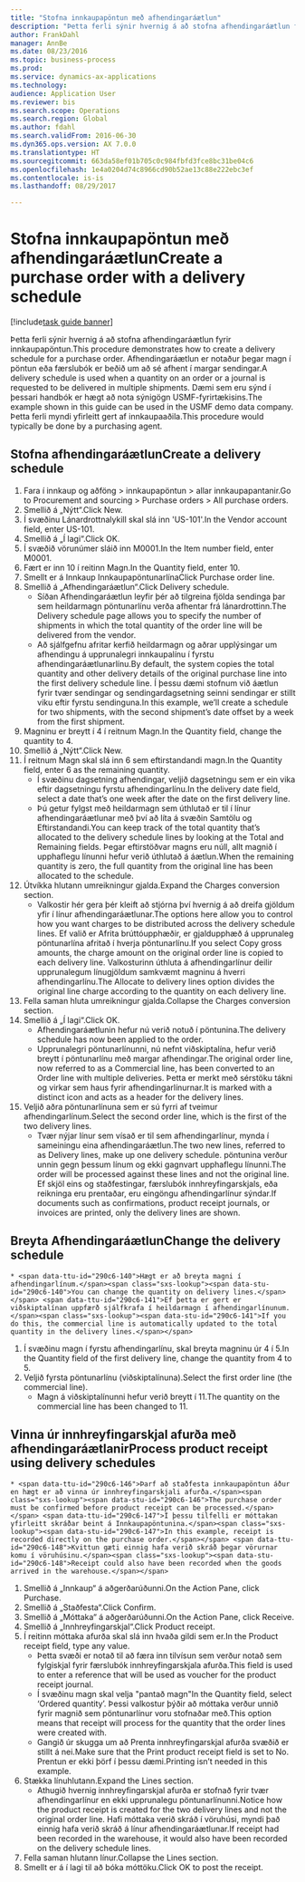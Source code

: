 ```yaml
--- 
title: "Stofna innkaupapöntun með afhendingaráætlun"
description: "Þetta ferli sýnir hvernig á að stofna afhendingaráætlun fyrir innkaupapöntun."
author: FrankDahl
manager: AnnBe
ms.date: 08/23/2016
ms.topic: business-process
ms.prod: 
ms.service: dynamics-ax-applications
ms.technology: 
audience: Application User
ms.reviewer: bis
ms.search.scope: Operations
ms.search.region: Global
ms.author: fdahl
ms.search.validFrom: 2016-06-30
ms.dyn365.ops.version: AX 7.0.0
ms.translationtype: HT
ms.sourcegitcommit: 663da58ef01b705c0c984fbfd3fce8bc31be04c6
ms.openlocfilehash: 1e4a0204d74c8966cd90b52ae13c88e222ebc3ef
ms.contentlocale: is-is
ms.lasthandoff: 08/29/2017

---
```

# <a name="create-a-purchase-order-with-a-delivery-schedule"></a><span data-ttu-id="290c6-103">Stofna innkaupapöntun með afhendingaráætlun</span><span class="sxs-lookup"><span data-stu-id="290c6-103">Create a purchase order with a delivery schedule</span></span>

[!include[task guide banner](../../includes/task-guide-banner.md)]

<span data-ttu-id="290c6-104">Þetta ferli sýnir hvernig á að stofna afhendingaráætlun fyrir innkaupapöntun.</span><span class="sxs-lookup"><span data-stu-id="290c6-104">This procedure demonstrates how to create a delivery schedule for a purchase order.</span></span> <span data-ttu-id="290c6-105">Afhendingaráætlun er notaður þegar magn í pöntun eða færslubók er beðið um að sé afhent í margar sendingar.</span><span class="sxs-lookup"><span data-stu-id="290c6-105">A delivery schedule is used when a quantity on an order or a journal is requested to be delivered in multiple shipments.</span></span> <span data-ttu-id="290c6-106">Dæmi sem eru sýnd í þessari handbók er hægt að nota sýnigögn USMF-fyrirtækisins.</span><span class="sxs-lookup"><span data-stu-id="290c6-106">The example shown in this guide can be used in the USMF demo data company.</span></span> <span data-ttu-id="290c6-107">Þetta ferli myndi yfirleitt gert af innkaupaaðila.</span><span class="sxs-lookup"><span data-stu-id="290c6-107">This procedure would typically be done by a purchasing agent.</span></span>


## <a name="create-a-delivery-schedule"></a><span data-ttu-id="290c6-108">Stofna afhendingaráætlun</span><span class="sxs-lookup"><span data-stu-id="290c6-108">Create a delivery schedule</span></span>
1. <span data-ttu-id="290c6-109">Fara í innkaup og aðföng > innkaupapöntun  > allar innkaupapantanir.</span><span class="sxs-lookup"><span data-stu-id="290c6-109">Go to Procurement and sourcing > Purchase orders > All purchase orders.</span></span>
2. <span data-ttu-id="290c6-110">Smellið á „Nýtt“.</span><span class="sxs-lookup"><span data-stu-id="290c6-110">Click New.</span></span>
3. <span data-ttu-id="290c6-111">Í svæðinu Lánardrottnalykill skal slá inn 'US-101'.</span><span class="sxs-lookup"><span data-stu-id="290c6-111">In the Vendor account field, enter US-101.</span></span>
4. <span data-ttu-id="290c6-112">Smellið á „Í lagi“.</span><span class="sxs-lookup"><span data-stu-id="290c6-112">Click OK.</span></span>
5. <span data-ttu-id="290c6-113">Í svæðið vörunúmer sláið inn M0001.</span><span class="sxs-lookup"><span data-stu-id="290c6-113">In the Item number field, enter M0001.</span></span>
6. <span data-ttu-id="290c6-114">Fært er inn 10 í reitinn Magn.</span><span class="sxs-lookup"><span data-stu-id="290c6-114">In the Quantity field, enter 10.</span></span>
7. <span data-ttu-id="290c6-115">Smellt er á Innkaup Innkaupapöntunarlína</span><span class="sxs-lookup"><span data-stu-id="290c6-115">Click Purchase order line.</span></span>
8. <span data-ttu-id="290c6-116">Smellið á „Afhendingaráætlun“.</span><span class="sxs-lookup"><span data-stu-id="290c6-116">Click Delivery schedule.</span></span>
    * <span data-ttu-id="290c6-117">Síðan Afhendingaráætlun leyfir þér að tilgreina fjölda sendinga þar sem heildarmagn pöntunarlínu verða afhentar frá lánardrottinn.</span><span class="sxs-lookup"><span data-stu-id="290c6-117">The Delivery schedule page allows you to specify the number of shipments in which the total quantity of the order line will be delivered from the vendor.</span></span>  
    * <span data-ttu-id="290c6-118">Að sjálfgefnu afritar kerfið heildarmagn og aðrar upplýsingar um afhendingu á upprunalegri innkaupalínu í fyrstu afhendingaráætlunarlínu.</span><span class="sxs-lookup"><span data-stu-id="290c6-118">By default, the system copies the total quantity and other delivery details of the original purchase line into the first delivery schedule line.</span></span> <span data-ttu-id="290c6-119">Í þessu dæmi stofnum við áætlun fyrir tvær sendingar og sendingardagsetning seinni sendingar er stillt viku eftir fyrstu sendinguna.</span><span class="sxs-lookup"><span data-stu-id="290c6-119">In this example, we’ll create a schedule for two shipments, with the second shipment’s date offset by a week from the first shipment.</span></span>  
9. <span data-ttu-id="290c6-120">Magninu er breytt í 4 í reitnum Magn.</span><span class="sxs-lookup"><span data-stu-id="290c6-120">In the Quantity field, change the quantity to 4.</span></span>
10. <span data-ttu-id="290c6-121">Smellið á „Nýtt“.</span><span class="sxs-lookup"><span data-stu-id="290c6-121">Click New.</span></span>
11. <span data-ttu-id="290c6-122">Í reitnum Magn skal slá inn 6 sem eftirstandandi magn.</span><span class="sxs-lookup"><span data-stu-id="290c6-122">In the Quantity field, enter 6 as the remaining quantity.</span></span>
    * <span data-ttu-id="290c6-123">Í svæðinu dagsetning afhendingar, veljið dagsetningu sem er ein vika eftir dagsetningu fyrstu afhendingarlínu.</span><span class="sxs-lookup"><span data-stu-id="290c6-123">In the delivery date field, select a date that’s one week after the date on the first delivery line.</span></span>  
    * <span data-ttu-id="290c6-124">Þú getur fylgst með heildarmagn sem úthlutað er til í línur afhendingaráætlunar með því að líta á svæðin Samtölu og Eftirstandandi.</span><span class="sxs-lookup"><span data-stu-id="290c6-124">You can keep track of the total quantity that’s allocated to the delivery schedule lines by looking at the Total and Remaining fields.</span></span> <span data-ttu-id="290c6-125">Þegar eftirstöðvar magns eru núll, allt magnið í upphaflegu línunni hefur verið úthlutað á áætlun.</span><span class="sxs-lookup"><span data-stu-id="290c6-125">When the remaining quantity is zero, the full quantity from the original line has been allocated to the schedule.</span></span>  
12. <span data-ttu-id="290c6-126">Útvíkka hlutann umreikningur gjalda.</span><span class="sxs-lookup"><span data-stu-id="290c6-126">Expand the Charges conversion section.</span></span>
    * <span data-ttu-id="290c6-127">Valkostir hér gera þér kleift að stjórna því hvernig á að dreifa gjöldum yfir í línur afhendingaráætlunar.</span><span class="sxs-lookup"><span data-stu-id="290c6-127">The options here allow you to control how you want charges to be distributed across the delivery schedule lines.</span></span> <span data-ttu-id="290c6-128">Ef valið er Afrita brúttóupphæðir, er gjaldupphæð á upprunaleg pöntunarlína afritað í hverja pöntunarlínu.</span><span class="sxs-lookup"><span data-stu-id="290c6-128">If you select Copy gross amounts, the charge amount on the original order line is copied to each delivery line.</span></span> <span data-ttu-id="290c6-129">Valkosturinn úthluta á afhendingarlínur deilir upprunalegum línugjöldum samkvæmt magninu á hverri afhendingarlínu.</span><span class="sxs-lookup"><span data-stu-id="290c6-129">The Allocate to delivery lines option divides the original line charge according to the quantity on each delivery line.</span></span>  
13. <span data-ttu-id="290c6-130">Fella saman hluta umreikningur gjalda.</span><span class="sxs-lookup"><span data-stu-id="290c6-130">Collapse the Charges conversion section.</span></span>
14. <span data-ttu-id="290c6-131">Smellið á „Í lagi“.</span><span class="sxs-lookup"><span data-stu-id="290c6-131">Click OK.</span></span>
    * <span data-ttu-id="290c6-132">Afhendingaráætlunin hefur nú verið notuð í pöntunina.</span><span class="sxs-lookup"><span data-stu-id="290c6-132">The delivery schedule has now been applied to the order.</span></span>  
    * <span data-ttu-id="290c6-133">Upprunalegri pöntunarlínunni, nú nefnt viðskiptalína, hefur verið breytt í pöntunarlínu með margar afhendingar.</span><span class="sxs-lookup"><span data-stu-id="290c6-133">The original order line, now referred to as a Commercial line, has been converted to an Order line with multiple deliveries.</span></span> <span data-ttu-id="290c6-134">Þetta er merkt með sérstöku tákni og virkar sem haus fyrir afhendingarlínurnar.</span><span class="sxs-lookup"><span data-stu-id="290c6-134">It is marked with a distinct icon and acts as a header for the delivery lines.</span></span>  
15. <span data-ttu-id="290c6-135">Veljið aðra pöntunarlínuna sem er sú fyrri af tveimur afhendingarlínum.</span><span class="sxs-lookup"><span data-stu-id="290c6-135">Select the second order line, which is the first of the two delivery lines.</span></span>
    * <span data-ttu-id="290c6-136">Tvær nýjar línur sem vísað er til sem afhendingarlínur, mynda í sameiningu eina afhendingaráætlun.</span><span class="sxs-lookup"><span data-stu-id="290c6-136">The two new lines, referred to as Delivery lines, make up one delivery schedule.</span></span> <span data-ttu-id="290c6-137">pöntunina verður unnin gegn þessum línum og ekki gagnvart upphaflegu línunni.</span><span class="sxs-lookup"><span data-stu-id="290c6-137">The order will be processed against these lines and not the original line.</span></span> <span data-ttu-id="290c6-138">Ef skjöl eins og staðfestingar, færslubók innhreyfingarskjals, eða reikninga eru prentaðar, eru eingöngu afhendingarlínur sýndar.</span><span class="sxs-lookup"><span data-stu-id="290c6-138">If documents such as confirmations, product receipt journals, or invoices are printed, only the delivery lines are shown.</span></span>  

## <a name="change-the-delivery-schedule"></a><span data-ttu-id="290c6-139">Breyta Afhendingaráætlun</span><span class="sxs-lookup"><span data-stu-id="290c6-139">Change the delivery schedule</span></span>
    * <span data-ttu-id="290c6-140">Hægt er að breyta magni í afhendingarlínum.</span><span class="sxs-lookup"><span data-stu-id="290c6-140">You can change the quantity on delivery lines.</span></span> <span data-ttu-id="290c6-141">Ef þetta er gert er viðskiptalínan uppfærð sjálfkrafa í heildarmagn í afhendingarlínunum.</span><span class="sxs-lookup"><span data-stu-id="290c6-141">If you do this, the commercial line is automatically updated to the total quantity in the delivery lines.</span></span>  
1. <span data-ttu-id="290c6-142">Í svæðinu magn í fyrstu afhendingarlínu, skal breyta magninu úr 4 í 5.</span><span class="sxs-lookup"><span data-stu-id="290c6-142">In the Quantity field of the first delivery line, change the quantity from 4 to 5.</span></span>
2. <span data-ttu-id="290c6-143">Veljið fyrsta pöntunarlínu (viðskiptalínuna).</span><span class="sxs-lookup"><span data-stu-id="290c6-143">Select the first order line (the commercial line).</span></span>
    * <span data-ttu-id="290c6-144">Magn á viðskiptalínunni hefur verið breytt í 11.</span><span class="sxs-lookup"><span data-stu-id="290c6-144">The quantity on the commercial line has been changed to 11.</span></span>  

## <a name="process-product-receipt-using-delivery-schedules"></a><span data-ttu-id="290c6-145">Vinna úr innhreyfingarskjal afurða með afhendingaráætlanir</span><span class="sxs-lookup"><span data-stu-id="290c6-145">Process product receipt using delivery schedules</span></span>
    * <span data-ttu-id="290c6-146">Þarf að staðfesta innkaupapöntun áður en hægt er að vinna úr innhreyfingarskjali afurða.</span><span class="sxs-lookup"><span data-stu-id="290c6-146">The purchase order must be confirmed before product receipt can be processed.</span></span> <span data-ttu-id="290c6-147">Í þessu tilfelli er móttakan yfirleitt skráðar beint á Innkaupapöntunina.</span><span class="sxs-lookup"><span data-stu-id="290c6-147">In this example, receipt is recorded directly on the purchase order.</span></span> <span data-ttu-id="290c6-148">Kvittun gæti einnig hafa verið skráð þegar vörurnar komu í vöruhúsinu.</span><span class="sxs-lookup"><span data-stu-id="290c6-148">Receipt could also have been recorded when the goods arrived in the warehouse.</span></span>  
1. <span data-ttu-id="290c6-149">Smellið á „Innkaup“ á aðgerðarúðunni.</span><span class="sxs-lookup"><span data-stu-id="290c6-149">On the Action Pane, click Purchase.</span></span>
2. <span data-ttu-id="290c6-150">Smellið á „Staðfesta“.</span><span class="sxs-lookup"><span data-stu-id="290c6-150">Click Confirm.</span></span>
3. <span data-ttu-id="290c6-151">Smellið á „Móttaka“ á aðgerðarúðunni.</span><span class="sxs-lookup"><span data-stu-id="290c6-151">On the Action Pane, click Receive.</span></span>
4. <span data-ttu-id="290c6-152">Smellið á „Innhreyfingarskjal“.</span><span class="sxs-lookup"><span data-stu-id="290c6-152">Click Product receipt.</span></span>
5. <span data-ttu-id="290c6-153">Í reitinn móttaka afurða skal slá inn hvaða gildi sem er.</span><span class="sxs-lookup"><span data-stu-id="290c6-153">In the Product receipt field, type any value.</span></span>
    * <span data-ttu-id="290c6-154">Þetta svæði er notað til að færa inn tilvísun sem verður notað sem fylgiskjal fyrir færslubók innhreyfingarskjala afurða.</span><span class="sxs-lookup"><span data-stu-id="290c6-154">This field is used to enter a reference that will be used as voucher for the product receipt journal.</span></span>  
    * <span data-ttu-id="290c6-155">Í svæðinu magn skal velja "pantað magn"</span><span class="sxs-lookup"><span data-stu-id="290c6-155">In the Quantity field, select ‘Ordered quantity’.</span></span> <span data-ttu-id="290c6-156">Þessi valkostur þýðir að móttaka verður unnið fyrir magnið sem pöntunarlínur voru stofnaðar með.</span><span class="sxs-lookup"><span data-stu-id="290c6-156">This option means that receipt will process for the quantity that the order lines were created with.</span></span>  
    * <span data-ttu-id="290c6-157">Gangið úr skugga um að Prenta innhreyfingarskjal afurða svæðið er stillt á nei.</span><span class="sxs-lookup"><span data-stu-id="290c6-157">Make sure that the Print product receipt field is set to No.</span></span> <span data-ttu-id="290c6-158">Prentun er ekki þörf í þessu dæmi.</span><span class="sxs-lookup"><span data-stu-id="290c6-158">Printing isn’t needed in this example.</span></span>  
6. <span data-ttu-id="290c6-159">Stækka línuhlutann.</span><span class="sxs-lookup"><span data-stu-id="290c6-159">Expand the Lines section.</span></span>
    * <span data-ttu-id="290c6-160">Athugið hvernig innhreyfingarskjal afurða er stofnað fyrir tvær afhendingarlínur en ekki upprunalegu pöntunarlínunni.</span><span class="sxs-lookup"><span data-stu-id="290c6-160">Notice how the product receipt is created for the two delivery lines and not the original order line.</span></span> <span data-ttu-id="290c6-161">Hafi móttaka verið skráð í vöruhúsi, myndi það einnig hafa verið skráð á línur afhendingaráætlunar.</span><span class="sxs-lookup"><span data-stu-id="290c6-161">If receipt had been recorded in the warehouse, it would also have been recorded on the delivery schedule lines.</span></span>  
7. <span data-ttu-id="290c6-162">Fella saman hlutann línur.</span><span class="sxs-lookup"><span data-stu-id="290c6-162">Collapse the Lines section.</span></span>
8. <span data-ttu-id="290c6-163">Smellt er á í lagi til að bóka móttöku.</span><span class="sxs-lookup"><span data-stu-id="290c6-163">Click OK to post the receipt.</span></span>


